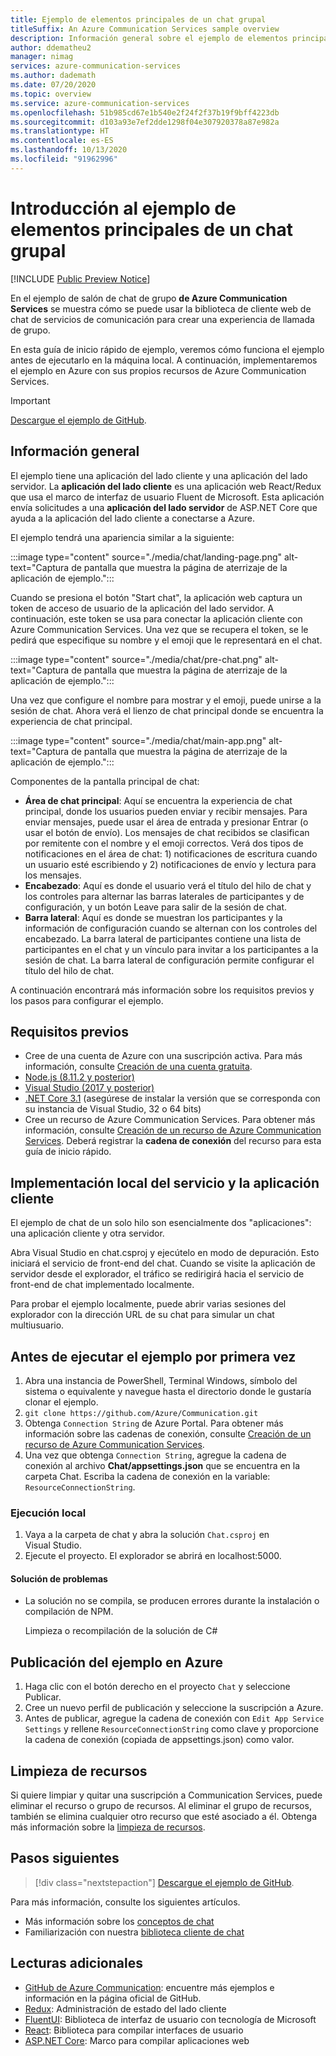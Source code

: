 ```yaml
---
title: Ejemplo de elementos principales de un chat grupal
titleSuffix: An Azure Communication Services sample overview
description: Información general sobre el ejemplo de elementos principales de chat al usar Azure Communication Services para que los desarrolladores puedan obtener más información sobre el funcionamiento interno del ejemplo y aprender a modificarlo.
author: ddematheu2
manager: nimag
services: azure-communication-services
ms.author: dademath
ms.date: 07/20/2020
ms.topic: overview
ms.service: azure-communication-services
ms.openlocfilehash: 51b985cd67e1b540e2f24f2f37b19f9bff4223db
ms.sourcegitcommit: d103a93e7ef2dde1298f04e307920378a87e982a
ms.translationtype: HT
ms.contentlocale: es-ES
ms.lasthandoff: 10/13/2020
ms.locfileid: "91962996"
---
```

# <a name="get-started-with-the-group-chat-hero-sample"></a>Introducción al ejemplo de elementos principales de un chat grupal

[!INCLUDE [Public Preview Notice](../includes/public-preview-include.md)]

<!----
> [!WARNING]
> links to our Hero Sample repo need to be updated when the sample is publicly available.
---->

En el ejemplo de salón de chat de grupo **de Azure Communication Services** se muestra cómo se puede usar la biblioteca de cliente web de chat de servicios de comunicación para crear una experiencia de llamada de grupo.

En esta guía de inicio rápido de ejemplo, veremos cómo funciona el ejemplo antes de ejecutarlo en la máquina local. A continuación, implementaremos el ejemplo en Azure con sus propios recursos de Azure Communication Services.

> [!IMPORTANT]
> [Descargue el ejemplo de GitHub](https://github.com/Azure/Communication/tree/master/samples/Group%20Chat%20Hero%20Sample/Web/Chat).

## <a name="overview"></a>Información general

El ejemplo tiene una aplicación del lado cliente y una aplicación del lado servidor. La **aplicación del lado cliente** es una aplicación web React/Redux que usa el marco de interfaz de usuario Fluent de Microsoft. Esta aplicación envía solicitudes a una **aplicación del lado servidor** de ASP.NET Core que ayuda a la aplicación del lado cliente a conectarse a Azure. 

El ejemplo tendrá una apariencia similar a la siguiente:

:::image type="content" source="./media/chat/landing-page.png" alt-text="Captura de pantalla que muestra la página de aterrizaje de la aplicación de ejemplo.":::

Cuando se presiona el botón "Start chat", la aplicación web captura un token de acceso de usuario de la aplicación del lado servidor. A continuación, este token se usa para conectar la aplicación cliente con Azure Communication Services. Una vez que se recupera el token, se le pedirá que especifique su nombre y el emoji que le representará en el chat. 

:::image type="content" source="./media/chat/pre-chat.png" alt-text="Captura de pantalla que muestra la página de aterrizaje de la aplicación de ejemplo.":::

Una vez que configure el nombre para mostrar y el emoji, puede unirse a la sesión de chat. Ahora verá el lienzo de chat principal donde se encuentra la experiencia de chat principal.

:::image type="content" source="./media/chat/main-app.png" alt-text="Captura de pantalla que muestra la página de aterrizaje de la aplicación de ejemplo.":::

Componentes de la pantalla principal de chat:

- **Área de chat principal**: Aquí se encuentra la experiencia de chat principal, donde los usuarios pueden enviar y recibir mensajes. Para enviar mensajes, puede usar el área de entrada y presionar Entrar (o usar el botón de envío). Los mensajes de chat recibidos se clasifican por remitente con el nombre y el emoji correctos. Verá dos tipos de notificaciones en el área de chat: 1) notificaciones de escritura cuando un usuario esté escribiendo y 2) notificaciones de envío y lectura para los mensajes.
- **Encabezado**: Aquí es donde el usuario verá el título del hilo de chat y los controles para alternar las barras laterales de participantes y de configuración, y un botón Leave para salir de la sesión de chat.
- **Barra lateral**: Aquí es donde se muestran los participantes y la información de configuración cuando se alternan con los controles del encabezado. La barra lateral de participantes contiene una lista de participantes en el chat y un vínculo para invitar a los participantes a la sesión de chat. La barra lateral de configuración permite configurar el título del hilo de chat. 

A continuación encontrará más información sobre los requisitos previos y los pasos para configurar el ejemplo.

## <a name="prerequisites"></a>Requisitos previos

- Cree de una cuenta de Azure con una suscripción activa. Para más información, consulte [Creación de una cuenta gratuita](https://azure.microsoft.com/free/?WT.mc_id=A261C142F).
- [Node.js (8.11.2 y posterior)](https://nodejs.org/en/download/)
- [Visual Studio (2017 y posterior)](https://visualstudio.microsoft.com/vs/)
- [.NET Core 3.1](https://dotnet.microsoft.com/download/dotnet-core/3.1) (asegúrese de instalar la versión que se corresponda con su instancia de Visual Studio, 32 o 64 bits)
- Cree un recurso de Azure Communication Services. Para obtener más información, consulte [Creación de un recurso de Azure Communication Services](../quickstarts/create-communication-resource.md). Deberá registrar la **cadena de conexión** del recurso para esta guía de inicio rápido.

## <a name="locally-deploying-the-service--client-app"></a>Implementación local del servicio y la aplicación cliente

El ejemplo de chat de un solo hilo son esencialmente dos "aplicaciones": una aplicación cliente y otra servidor.

Abra Visual Studio en chat.csproj y ejecútelo en modo de depuración. Esto iniciará el servicio de front-end del chat. Cuando se visite la aplicación de servidor desde el explorador, el tráfico se redirigirá hacia el servicio de front-end de chat implementado localmente.

Para probar el ejemplo localmente, puede abrir varias sesiones del explorador con la dirección URL de su chat para simular un chat multiusuario.

## <a name="before-running-the-sample-for-the-first-time"></a>Antes de ejecutar el ejemplo por primera vez

1. Abra una instancia de PowerShell, Terminal Windows, símbolo del sistema o equivalente y navegue hasta el directorio donde le gustaría clonar el ejemplo.
2. `git clone https://github.com/Azure/Communication.git`
3. Obtenga `Connection String` de Azure Portal. Para obtener más información sobre las cadenas de conexión, consulte [Creación de un recurso de Azure Communication Services](../quickstarts/create-communication-resource.md).
4. Una vez que obtenga `Connection String`, agregue la cadena de conexión al archivo **Chat/appsettings.json** que se encuentra en la carpeta Chat. Escriba la cadena de conexión en la variable: `ResourceConnectionString`.

### <a name="local-run"></a>Ejecución local

1. Vaya a la carpeta de chat y abra la solución `Chat.csproj` en Visual Studio.
2. Ejecute el proyecto. El explorador se abrirá en localhost:5000.

#### <a name="troubleshooting"></a>Solución de problemas

- La solución no se compila, se producen errores durante la instalación o compilación de NPM.

   Limpieza o recompilación de la solución de C#

## <a name="publish-the-sample-to-azure"></a>Publicación del ejemplo en Azure

1. Haga clic con el botón derecho en el proyecto `Chat` y seleccione Publicar.
2. Cree un nuevo perfil de publicación y seleccione la suscripción a Azure.
3. Antes de publicar, agregue la cadena de conexión con `Edit App Service Settings` y rellene `ResourceConnectionString` como clave y proporcione la cadena de conexión (copiada de appsettings.json) como valor.

## <a name="clean-up-resources"></a>Limpieza de recursos

Si quiere limpiar y quitar una suscripción a Communication Services, puede eliminar el recurso o grupo de recursos. Al eliminar el grupo de recursos, también se elimina cualquier otro recurso que esté asociado a él. Obtenga más información sobre la [limpieza de recursos](../quickstarts/create-communication-resource.md#clean-up-resources).

## <a name="next-steps"></a>Pasos siguientes

>[!div class="nextstepaction"] 
>[Descargue el ejemplo de GitHub](https://github.com/Azure/Communication/tree/master/samples/Group%20Chat%20Hero%20Sample/Web/Chat).

Para más información, consulte los siguientes artículos.

- Más información sobre los [conceptos de chat](../concepts/chat/concepts.md)
- Familiarización con nuestra [biblioteca cliente de chat](../concepts/chat/sdk-features.md)

## <a name="additional-reading"></a>Lecturas adicionales

- [GitHub de Azure Communication](https://github.com/Azure/communication): encuentre más ejemplos e información en la página oficial de GitHub.
- [Redux](https://redux.js.org/): Administración de estado del lado cliente
- [FluentUI](https://aka.ms/fluent-ui): Biblioteca de interfaz de usuario con tecnología de Microsoft
- [React](https://reactjs.org/): Biblioteca para compilar interfaces de usuario
- [ASP.NET Core](https://docs.microsoft.com/aspnet/core/introduction-to-aspnet-core?view=aspnetcore-3.1&preserve-view=true): Marco para compilar aplicaciones web
